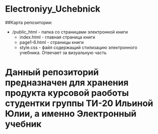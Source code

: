 # Electroniyy_Uchebnick
 ##Карта репозитории:
 - /public_html - папка со страницами электронной книги
    - index.html - главная страница книги
    - page1-6.html - страницы книги
    - style.css - файл содержащий стилизацию электронного учебника. Отвечает за визуальную часть
    

# Данный репозиторий предназначен для хранения продукта курсовой раоботы студентки группы ТИ-20 Ильиной Юлии, а именно Электронный учебник
